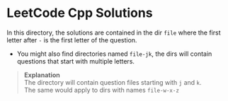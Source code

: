 # LeetCode Cpp Solutions

In this directory, the solutions are contained in the dir `file` where the first letter after `-` is the first letter of the question.

- You might also find directories named `file-jk`, the dirs will contain questions that start with multiple letters.
> **Explanation**\
> The directory will contain question files starting with `j` and `k`.\
> The same would apply to dirs with names `file-w-x-z`
